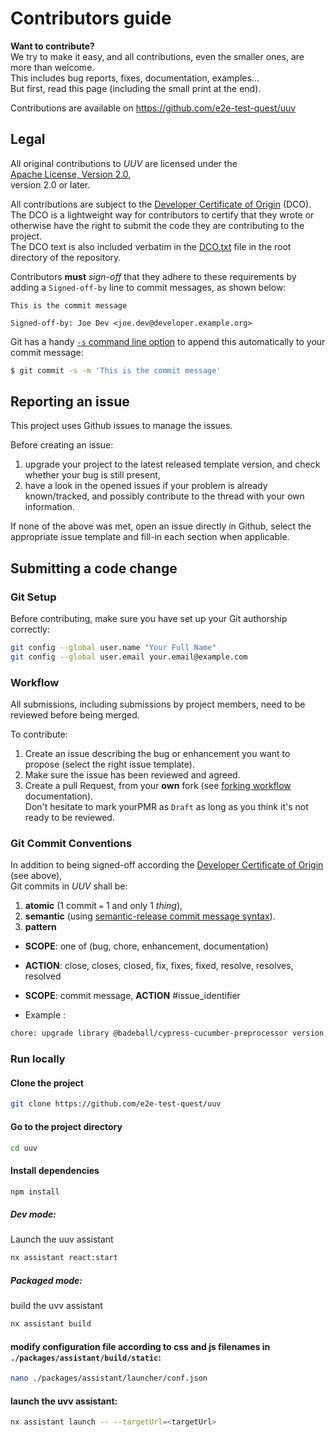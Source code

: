 
# Contributors guide

**Want to contribute?**  
We try to make it easy, and all contributions, even the smaller ones, are more than welcome.  
This includes bug reports, fixes, documentation, examples...  
But first, read this page (including the small print at the end).

Contributions are available on https://github.com/e2e-test-quest/uuv

## Legal

All original contributions to _UUV_ are licensed under the  
[Apache License, Version 2.0](https://www.apache.org/licenses/LICENSE-2.0),  
version 2.0 or later.

All contributions are subject to the [Developer Certificate of Origin](https://developercertificate.org/) (DCO).  
The DCO is a lightweight way for contributors to certify that they wrote or otherwise have the right to submit the code they are contributing to the project.  
The DCO text is also included verbatim in the [DCO.txt](DCO.txt) file in the root directory of the repository.

Contributors **must** _sign-off_ that they adhere to these requirements by adding a `Signed-off-by` line to commit messages, as shown below:

```text  
This is the commit message  
  
Signed-off-by: Joe Dev <joe.dev@developer.example.org>  
```  

Git has a handy [`-s` command line option](https://git-scm.com/docs/git-commit#Documentation/git-commit.txt---signoff) to append this automatically to your commit message:

```bash  
$ git commit -s -m 'This is the commit message'
```  

## Reporting an issue

This project uses Github issues to manage the issues.

Before creating an issue:

1. upgrade your project to the latest released template version, and check whether your bug is still present,
2. have a look in the opened issues if your problem is already known/tracked, and possibly contribute to the thread with your own information.

If none of the above was met, open an issue directly in Github, select the appropriate issue template and fill-in each section when applicable.

## Submitting a code change

### Git Setup

Before contributing, make sure you have set up your Git authorship correctly:

```bash  
git config --global user.name "Your Full Name"
git config --global user.email your.email@example.com
```  

### Workflow

All submissions, including submissions by project members, need to be reviewed before being merged.

To contribute:

1. Create an issue describing the bug or enhancement you want to propose (select the right issue template).
2. Make sure the issue has been reviewed and agreed.
3. Create a pull Request, from your **own** fork (see [forking workflow](https://docs.github.com/en/get-started/quickstart/fork-a-repo) documentation).  
   Don't hesitate to mark yourPMR as `Draft` as long as you think it's not ready to be reviewed.

### Git Commit Conventions

In addition to being signed-off according the [Developer Certificate of Origin](https://developercertificate.org/) (see above),  
Git commits in _UUV_ shall be:

1. **atomic** (1 commit `=` 1 and only 1 _thing_),
2. **semantic** (using [semantic-release commit message syntax](https://semantic-release.gitbook.io/semantic-release/#commit-message-format)).
3. **pattern**
- **SCOPE**: one of (bug, chore, enhancement, documentation)
- **ACTION**: close, closes, closed, fix, fixes, fixed, resolve, resolves, resolved

- **SCOPE**: commit message, **ACTION** #issue_identifier
- Example :
```bash  
chore: upgrade library @badeball/cypress-cucumber-preprocessor version, fixes #51
```

### Run locally
#### Clone the project
```bash  
git clone https://github.com/e2e-test-quest/uuv
```  

#### Go to the project directory

```bash  
cd uuv
```  

#### Install dependencies
```bash  
npm install
```  

##### **Dev mode:**
Launch the uuv assistant

```bash  
nx assistant react:start
```  

##### **Packaged mode:**
build the uvv assistant
```bash  
nx assistant build
```  
#### modify configuration file according to css and js filenames in `./packages/assistant/build/static`:
```bash  
nano ./packages/assistant/launcher/conf.json
```  

#### launch the uvv assistant:
```bash  
nx assistant launch -- --targetUrl=<targetUrl>
``` 


